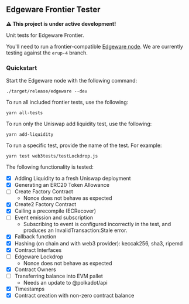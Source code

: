 ## Edgeware Frontier Tester

**⚠️ This project is under active development!**

Unit tests for Edgeware Frontier.

You'll need to run a frontier-compatible [Edgeware node](https://github.com/hicommonwealth/edgeware-node). We are currently testing against the `erup-4` branch.

### Quickstart

Start the Edgeware node with the following command:

```
./target/release/edgeware --dev
```

To run all included frontier tests, use the following:

```
yarn all-tests
```

To run only the Uniswap add liquidity test, use the following:

```
yarn add-liquidity
```

To run a specific test, provide the name of the test. For example:

```
yarn test web3tests/testLockdrop.js
```

The following functionality is tested:
- [X] Adding Liquidity to a fresh Uniswap deployment
- [X] Generating an ERC20 Token Allowance
- [ ] Create Factory Contract
  - Nonce does not behave as expected
- [X] Create2 Factory Contract
- [X] Calling a precompile (ECRecover)
- [ ] Event emission and subscription
  - Subscribing to event is configured incorrectly in the test, and produces an InvalidTransaction:Stale error.
- [X] Fallback function
- [X] Hashing (on chain and with web3 provider): keccak256, sha3, ripemd
- [X] Contract Interfaces
- [ ] Edgeware Lockdrop
  - Nonce does not behave as expected
- [X] Contract Owners
- [ ] Transferring balance into EVM pallet
  - Needs an update to @polkadot/api
- [X] Timestamps
- [X] Contract creation with non-zero contract balance